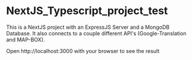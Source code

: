 # NextJS_Typescript_project_test

This is a NextJS project with an ExpressJS Server and a MongoDB Database. It also connects to a couple different API's (Google-Translation and MAP-BOX).

Open http://localhost:3000 with your browser to see the result
